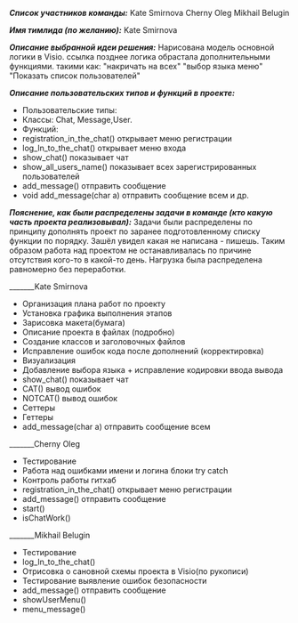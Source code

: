 _______Список участников команды:_______
Kate Smirnova
Cherny Oleg
Mikhail Belugin

_______Имя тимлида (по желанию):_______
Kate Smirnova

_______Описание выбранной идеи решения:_______
Нарисована модель основной логики  в Visio. ссылка
позднее логика обрастала дополнительными функциями.
такими как:
"накричать на всех"
"выбор языка меню"
"Показать список пользователей"

_______Описание пользовательских типов и функций в проекте:_______
- Пользовательские типы:
- Классы: Chat, Message,User.
- Функций:
- registration_in_the_chat() открывает меню регистрации
- log_ln_to_the_chat() открывает меню входа
- show_chat() показывает чат
- show_all_users_name() показывает всех зарегистрированных пользователей
- add_message() отправить сообщение
- void add_message(char a) отправить сообщение всем
и др.

_______Пояснение, как были распределены задачи в команде (кто какую часть проекта реализовывал):_______
Задачи были распределены по принципу дополнять проект по заранее подготовленному
списку функции по порядку. Зашёл увидел какая не написана - пишешь. Таким образом работа над проектом
не останавливалась по причине отсутствия кого-то в какой-то день.  Нагрузка была распределена равномерно без переработки.

_______Kate Smirnova
- Организация плана работ по проекту
- Установка графика выполнения этапов
- Зарисовка макета(бумага)
- Описание проекта в файлах (подробно)
- Создание классов и заголовочных файлов
- Исправление ошибок кода после дополнений (корректировка)
- Визуализация
- Добавление выбора языка + исправление кодировки ввода вывода
- show_chat() показывает чат
- CAT() вывод ошибок
- NOTCAT() вывод ошибок
- Сеттеры
- Геттеры
- add_message(char a) отправить сообщение всем

_______Cherny Oleg
- Тестирование
- Работа над ошибками имени и логина блоки try catch
- Контроль работы гитхаб
- registration_in_the_chat() открывает меню регистрации
- add_message() отправить сообщение
- start()
- isChatWork()

_______Mikhail Belugin
- Тестирование
- log_ln_to_the_chat()
- Отрисовка о сановной схемы проекта в Visio(по рукописи)
- Тестирование выявление ошибок безопасности
- add_message() отправить сообщение
- showUserMenu()
- menu_message()
